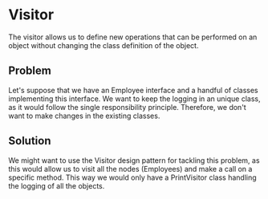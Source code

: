 # Visitor

The visitor allows us to define new operations that can be performed on an object without changing
the class definition of the object.

## Problem

Let's suppose that we have an Employee interface and a handful of classes implementing this interface.
We want to keep the logging in an unique class, as it would follow the single responsibility principle.
Therefore, we don't want to make changes in the existing classes.

## Solution

We might want to use the Visitor design pattern for tackling this problem, as this would allow us
to visit all the nodes (Employees) and make a call on a specific method. This way we would only have 
a PrintVisitor class handling the logging of all the objects.